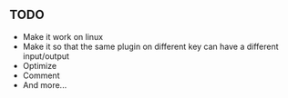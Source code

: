 ## TODO

+ Make it work on linux
+ Make it so that the same plugin on different key can have a different input/output
+ Optimize
+ Comment
+ And more...
